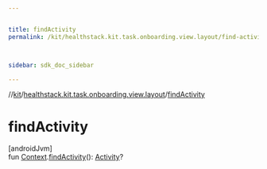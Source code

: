 ```yaml
---


title: findActivity
permalink: /kit/healthstack.kit.task.onboarding.view.layout/find-activity.html



sidebar: sdk_doc_sidebar

---
```



//[kit](/kit.html)/[healthstack.kit.task.onboarding.view.layout](index.html)/[findActivity](find-activity.html)



# findActivity



[androidJvm]\
fun [Context](https://developer.android.com/reference/kotlin/android/content/Context.html).[findActivity](find-activity.html)(): [Activity](https://developer.android.com/reference/kotlin/android/app/Activity.html)?






